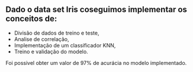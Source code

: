 ## Dado o data set Iris coseguimos implementar os conceitos de:

- Divisão de dados de treino e teste, 
- Analise de correlação, 
- Implementação de um classificador KNN, 
- Treino e validação do modelo.

Foi possivel obter um valor de 97% de acurácia no modelo implementado. 

